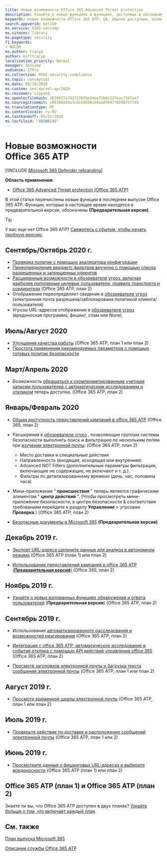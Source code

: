 ```yaml
---
title: Новые возможности Office 365 Advanced Threat protection
description: Узнайте о новых функциях и функциях, доступных в последнем выпуске Microsoft Office 365 ATP.
keywords: новые возможности Office 365 ATP, GA, обычно доступные, возможности, доступные, новые
search.appverid: met150
ms.service: O365-seccomp
ms.sitesec: library
ms.pagetype: security
f1.keywords:
- NOCSH
ms.author: tracyp
author: msfttracyp
localization_priority: Normal
manager: dansimp
audience: ITPro
ms.collection: M365-security-compliance
ms.topic: conceptual
ms.date: 09/10/2020
ms.custom: seo-marvel-apr2020
ms.reviewer: vippand
ms.openlocfilehash: 2639027a742717070e2dee72b0c12feac7347ee7
ms.sourcegitcommit: c083602dda3cdcb5b58cb8aa070d77019075f765
ms.translationtype: MT
ms.contentlocale: ru-RU
ms.lasthandoff: 09/22/2020
ms.locfileid: "48200145"
---
```

# <a name="whats-new-in-office-365-atp"></a>Новые возможности Office 365 ATP

[!INCLUDE [Microsoft 365 Defender rebranding](../includes/microsoft-defender-for-office.md)]


**Область применения:**

- [Office 365 Advanced Threat protection (Office 365 ATP)](office-365-atp.md)

В этой статье перечислены новые функции в последнем выпуске Office 365 ATP. Функции, которые в настоящее время находятся в предварительной версии, обозначены **(Предварительная версия)**.

> [!TIP]
> У вас еще нет Office 365 ATP? [Свяжитесь с сбытом, чтобы начать пробную версию](https://go.microsoft.com/fwlink/p/?LinkId=518644).

## <a name="septemberoctober-2020"></a>Сентябрь/Октябрь 2020 г. 

- [Проверка политик с помощью анализатора конфигурации](configuration-analyzer-for-security-policies.md)
- [Переопределение вердиктс фильтров вручную с помощью списка разрешенных и запрещенных клиентов](tenant-allow-block-list.md)
- [Расширенные возможности в обозревателе угроз, включая наиболее популярные целевые пользователи, правила транспорта и соединители](threat-explorer.md#new-features-in-threat-explorer-and-real-time-detections) (Office 365 ATP, план 2)
- Отображение переопределяет сведения в [обозревателе угроз](threat-explorer.md) (электронная почта разрешена/заблокирована политикой клиента/пользователя)
- Угрозы URL-адресов отображение в [обозревателе угроз](threat-explorer.md) (вредоносная программа, фишинг, спам или None) 

## <a name="julyaugust-2020"></a>Июль/Август 2020 

- [Улучшения качества работы](threat-explorer.md#experience-improvements-to-threat-explorer-and-real-time-detections) (Office 365 ATP, план 1 или план 2)
- [Простота применения рекомендуемых параметров с помощью готовых политик безопасности](preset-security-policies.md) 

## <a name="marchapril-2020"></a>Март/Апрель 2020

- Возможность [обращаться к скомпрометированным учетным записям пользователей с автоматическим исследованием и откликом](https://docs.microsoft.com/microsoft-365/security/office-365-security/address-compromised-users-quickly?view=o365-worldwide) теперь доступна. (Office 365 ATP, план 2)

## <a name="januaryfebruary-2020"></a>Январь/Февраль 2020

- [Общая доступность представлений кампаний в office 365 ATP](campaigns.md) (Office 365, план 2)
- Расширения в [обозревателе угроз](threat-explorer.md) , позволяющие группам системы безопасности выполнять поиск и фильтрацию по нескольким полям при [изучении электронной почты](investigate-malicious-email-that-was-delivered.md): (Office 365 ATP, план 2)
    - Место доставки и специальные действия
    - Направленность (входящая, исходящая или внутренняя)
    - Advanced NOT Filters (дополнительные параметры фильтрации, включающие не содержащие, не включают и т. д.).
    - Фильтры по детализированному времени (день, час, половина часа) 

- Мини-приложение " **происшествия** " теперь является графическим элементом " **центр действий** ". (Чтобы просмотреть мини-приложение безопасности, в центре безопасности & соответствия требованиям перейдите к разделу **Управление**  >  угрозами **Проверка**.) (Office 365 ATP, план 2)

- [Безопасные документы в Microsoft 365](https://docs.microsoft.com/microsoft-365/security/office-365-security/safe-docs) **(Предварительная версия)**

## <a name="december-2019"></a>Декабрь 2019 г.

- [Экспорт URL-адреса щелкните данные для анализа в автономном режиме](threat-explorer.md#new-features-in-threat-explorer-and-real-time-detections) (Office 365 ATP (план 1) или план 2)

- [Использование представлений кампаний в office 365 ATP (**Предварительная версия**)](campaigns.md) (Office 365, план 2)

## <a name="november-2019"></a>Ноябрь 2019 г.

- [Узнайте о новых взломанных функциях обнаружения и ответа пользователей](address-compromised-users-quickly.md) (**Предварительная версия**) (Office 365 ATP, план 2)

## <a name="september-2019"></a>Сентябрь 2019 г.

- Использование [автоматизированного расследования и возможностей реагирования](automated-investigation-response-office.md) (Office 365 ATP, план 2)

- [Интеграция с office 365 ATP: автоматическое исследование и события отклика с помощью API действий управления office 365](https://docs.microsoft.com/office/office-365-management-api/office-365-management-activity-api-schema#office-365-advanced-threat-protection-and-threat-investigation-and-response-schema) (Office 365 ATP, план 2)

- [Просмотр заголовков электронной почты и Загрузка текста сообщения электронной почты](investigate-malicious-email-that-was-delivered.md) (Office 365 ATP, план 1 или план 2)

## <a name="august-2019"></a>Август 2019 г.

- [Просмотр временной шкалы электронной почты](investigate-malicious-email-that-was-delivered.md#view-the-timeline-of-your-email) (Office 365 ATP, план 1 или план 2)

## <a name="july-2019"></a>Июль 2019 г.

- [Проверьте действие по доставке и расположение сообщений электронной почты](investigate-malicious-email-that-was-delivered.md#check-the-delivery-action-and-location) (Office 365 ATP, план 1 или 2)

## <a name="june-2019"></a>Июнь 2019 г.

- [Просмотрите данные о фишинговых URL-адресах и выберите вредоносности](threat-explorer.md#view-data-about-phishing-urls-and-click-verdict) (Office 365 ATP (план 1) или план 2)

## <a name="office-365-atp-plan-1-and-plan-2"></a>Office 365 ATP (план 1) и Office 365 ATP (план 2)

Знаете ли вы, что Office 365 ATP доступен в двух планах? [Узнайте больше о том, что включает каждый план](office-365-atp.md#office-365-atp-plan-1-and-plan-2).

## <a name="see-also"></a>См. также

[План выпуска Microsoft 365](https://www.microsoft.com/microsoft-365/roadmap)

[Описание службы Office 365 ATP](https://docs.microsoft.com/office365/servicedescriptions/office-365-advanced-threat-protection-service-description)

